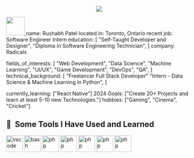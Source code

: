 <p align="center">
  <img src="https://encrypted-tbn0.gstatic.com/images?q=tbn:ANd9GcRKPkPd0ldXcWlrIUXiP8My6VKErYGQ6-oLQQ&usqp=CAU">
</p>
<a href="https://www.instagram.com/rushabh_2122/">
  <img height="50" src="https://user-images.githubusercontent.com/46517096/166974368-9798f39f-1f46-499c-b14e-81f0a3f83a06.png"/>
</a>
name: Rushabh Patel
located in: Toronto, Ontario
recent job: Software Engineer Intern 
education:
  [
    "Self-Taught Developer and Designer",
    "Diploma in Software Engineering Technician",
  ]
company: Radicalx

fields_of_interests:
  [
    "Web Development",
    "Data Science",
    "Machine Learning",
    "UI/UX",
    "Game Development",
    "DevOps",
    "QA",
  ]
technical_background:
  [
    "Freelancer Full Stack Developer"
    "Intern - Data Science & Machine Learning in Python",
  ]
  
currently_learning: ["React Native"]
2024 Goals: ["Create 20+ Projects and learn at least 5-10 new Technologies."]
hobbies: ["Gaming", "Cinema", "Cricket"]
<h2> 🚀 &nbsp;Some Tools I Have Used and Learned</h2>
<p align="left">
<img src="https://cdn.jsdelivr.net/gh/devicons/devicon/icons/vscode/vscode-original.svg" alt="vscode" width="45" height="45"/>
<img src="https://cdn.jsdelivr.net/gh/devicons/devicon/icons/bash/bash-original.svg" alt="bash" width="45" height="45"/>
<img src="https://cdn.jsdelivr.net/gh/devicons/devicon/icons/react/react-original.svg" alt="php" width="45" height="45"/>
<img src="https://cdn.jsdelivr.net/gh/devicons/devicon/icons/python/python-original.svg" alt="php" width="45" height="45"/>
<img src="https://cdn.jsdelivr.net/gh/devicons/devicon/icons/angular/angular-original.svg" alt="php" width="45" height="45"/>
<img src="https://cdn.jsdelivr.net/gh/devicons/devicon/icons/java/java-original.svg" alt="php" width="45" height="45"/>
<img src="https://cdn.jsdelivr.net/gh/devicons/devicon/icons/javascript/javascript-original.svg" alt="php" width="45" height="45"/>
</p>
